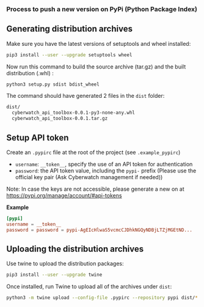 ### Process to push a new version on PyPi (Python Package Index)

## Generating distribution archives

Make sure you have the latest versions of setuptools and wheel installed:

```sh
pip3 install --user --upgrade setuptools wheel
```

Now run this command to build the source archive (tar.gz) and the built distribution (.whl) :

```sh
python3 setup.py sdist bdist_wheel
```

The command should have generated 2 files in the `dist` folder:

```sh
dist/
  cyberwatch_api_toolbox-0.0.1-py3-none-any.whl
  cyberwatch_api_toolbox-0.0.1.tar.gz
```

## Setup API token

Create an `.pypirc` file at the root of the project (see `.example_pypirc`)

- `username`: `__token__`, specify the use of an API token for authentication
- `password`: the API token value, including the `pypi-` prefix (Please use the official key pair (Ask Cyberwatch management if needed))

Note: In case the keys are not accessible, please generate a new on at https://pypi.org/manage/account/#api-tokens

**Example**

```conf
[pypi]
username = __token__
password = password = pypi-AgEIcHlwaS5vcmcCJDhkNGQyNDBjLTZjMGEtND...
```

## Uploading the distribution archives

Use twine to upload the distribution packages:

```sh
pip3 install --user --upgrade twine
```

Once installed, run Twine to upload all of the archives under `dist`:

```sh
python3 -m twine upload --config-file .pypirc --repository pypi dist/*
```



